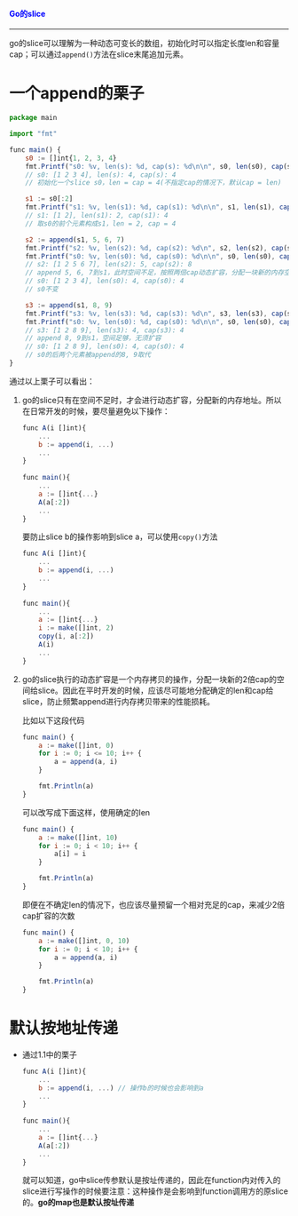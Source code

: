 #### <font color="blue">Go的slice</font>

---

go的slice可以理解为一种动态可变长的数组，初始化时可以指定长度len和容量cap；可以通过`append()`方法在slice末尾追加元素。

# 一个append的栗子

```javascript
package main

import "fmt"

func main() {
	s0 := []int{1, 2, 3, 4}
	fmt.Printf("s0: %v, len(s): %d, cap(s): %d\n\n", s0, len(s0), cap(s0))
	// s0: [1 2 3 4], len(s): 4, cap(s): 4
	// 初始化一个slice s0，len = cap = 4(不指定cap的情况下，默认cap = len)

	s1 := s0[:2]
	fmt.Printf("s1: %v, len(s1): %d, cap(s1): %d\n\n", s1, len(s1), cap(s1))
	// s1: [1 2], len(s1): 2, cap(s1): 4
	// 取s0的前个元素构成s1，len = 2, cap = 4

	s2 := append(s1, 5, 6, 7)
	fmt.Printf("s2: %v, len(s2): %d, cap(s2): %d\n", s2, len(s2), cap(s2))
	fmt.Printf("s0: %v, len(s0): %d, cap(s0): %d\n\n", s0, len(s0), cap(s0))
	// s2: [1 2 5 6 7], len(s2): 5, cap(s2): 8
	// append 5, 6, 7到s1，此时空间不足，按照两倍cap动态扩容，分配一块新的内存空间给s2
	// s0: [1 2 3 4], len(s0): 4, cap(s0): 4
	// s0不变

	s3 := append(s1, 8, 9)
	fmt.Printf("s3: %v, len(s3): %d, cap(s3): %d\n", s3, len(s3), cap(s3))
	fmt.Printf("s0: %v, len(s0): %d, cap(s0): %d\n\n", s0, len(s0), cap(s0))
	// s3: [1 2 8 9], len(s3): 4, cap(s3): 4
	// append 8, 9到s1，空间足够，无须扩容
	// s0: [1 2 8 9], len(s0): 4, cap(s0): 4
	// s0的后两个元素被append的8, 9取代
}
```

通过以上栗子可以看出：

1. go的slice只有在空间不足时，才会进行动态扩容，分配新的内存地址。所以在日常开发的时候，要尽量避免以下操作：
	
	```javascript
	func A(i []int){
		...
		b := append(i, ...)
		...
	}
		
	func main(){
		...
		a := []int{...}
		A(a[:2])
		...
	}
	```
		
	要防止slice b的操作影响到slice a，可以使用`copy()`方法
		
	```javascript
	func A(i []int){
		...
		b := append(i, ...)
		...
	}
		
	func main(){
		...
		a := []int{...}
		i := make([]int, 2)
		copy(i, a[:2])
		A(i)
		...
	}
	```
		
2. go的slice执行的动态扩容是一个内存拷贝的操作，分配一块新的2倍cap的空间给slice。因此在平时开发的时候，应该尽可能地分配确定的len和cap给slice，防止频繁append进行内存拷贝带来的性能损耗。

	比如以下这段代码
	
	```javascript
	func main() {
		a := make([]int, 0)
		for i := 0; i <= 10; i++ {
			a = append(a, i)
		}
	
		fmt.Println(a)
	}
	```
	
	可以改写成下面这样，使用确定的len
	
	```javascript
	func main() {
		a := make([]int, 10)
		for i := 0; i < 10; i++ {
			a[i] = i
		}
	
		fmt.Println(a)
	}
	```
	
	即便在不确定len的情况下，也应该尽量预留一个相对充足的cap，来减少2倍cap扩容的次数

	```javascript
	func main() {
		a := make([]int, 0, 10)
		for i := 0; i < 10; i++ {
			a = append(a, i)
		}
	
		fmt.Println(a)
	}
	```
	
# 默认按地址传递

* 通过1.1中的栗子

	```javascript
	func A(i []int){
		...
		b := append(i, ...) // 操作b的时候也会影响到a
		...
	}
		
	func main(){
		...
		a := []int{...}
		A(a[:2])
		...
	}
	```

	就可以知道，go中slice传参默认是按址传递的，因此在function内对传入的slice进行写操作的时候要注意：这种操作是会影响到function调用方的原slice的。**go的map也是默认按址传递**

